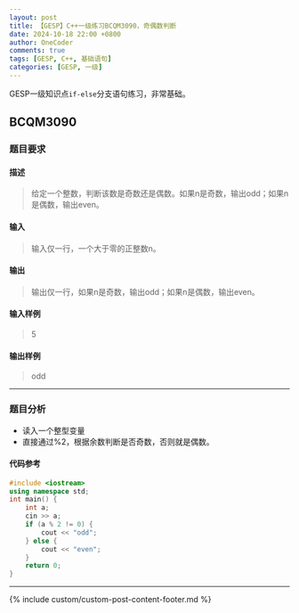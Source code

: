 ```yaml
---
layout: post
title: 【GESP】C++一级练习BCQM3090，奇偶数判断
date: 2024-10-18 22:00 +0800
author: OneCoder
comments: true
tags: [GESP, C++, 基础语句]
categories: [GESP, 一级]
---
```

GESP一级知识点`if-else`分支语句练习，非常基础。

<!--more-->

## BCQM3090

### 题目要求

#### 描述

>给定一个整数，判断该数是奇数还是偶数。如果n是奇数，输出odd；如果n是偶数，输出even。

#### 输入

>输入仅一行，一个大于零的正整数n。

#### 输出

>输出仅一行，如果n是奇数，输出odd；如果n是偶数，输出even。

#### 输入样例

>5

#### 输出样例

>odd

---

### 题目分析

- 读入一个整型变量
- 直接通过%2，根据余数判断是否奇数，否则就是偶数。

#### 代码参考

```cpp
#include <iostream>
using namespace std;
int main() {
    int a;
    cin >> a;
    if (a % 2 != 0) {
        cout << "odd";
    } else {
        cout << "even";
    }
    return 0;
}
```

---

{% include custom/custom-post-content-footer.md %}
